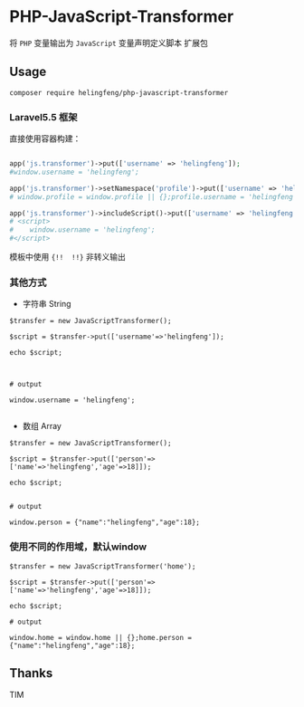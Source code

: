 # PHP-JavaScript-Transformer

将 `PHP` 变量输出为 `JavaScript` 变量声明定义脚本 扩展包

## Usage

```
composer require helingfeng/php-javascript-transformer
```


### Laravel5.5 框架

直接使用容器构建：

```php

app('js.transformer')->put(['username' => 'helingfeng']);
#window.username = 'helingfeng';

app('js.transformer')->setNamespace('profile')->put(['username' => 'helingfeng']);
# window.profile = window.profile || {};profile.username = 'helingfeng';

app('js.transformer')->includeScript()->put(['username' => 'helingfeng']);
# <script>
#    window.username = 'helingfeng';
#</script>
```

模板中使用 `{!!  !!}` 非转义输出

### 其他方式

- 字符串 String

```
$transfer = new JavaScriptTransformer();

$script = $transfer->put(['username'=>'helingfeng']);

echo $script;



# output

window.username = 'helingfeng';


```

- 数组 Array

```
$transfer = new JavaScriptTransformer();

$script = $transfer->put(['person'=>['name'=>'helingfeng','age'=>18]]);

echo $script;


# output 

window.person = {"name":"helingfeng","age":18};

```

### 使用不同的作用域，默认window

```
$transfer = new JavaScriptTransformer('home');

$script = $transfer->put(['person'=>['name'=>'helingfeng','age'=>18]]);

echo $script;

# output 

window.home = window.home || {};home.person = {"name":"helingfeng","age":18};

```

## Thanks

TIM

